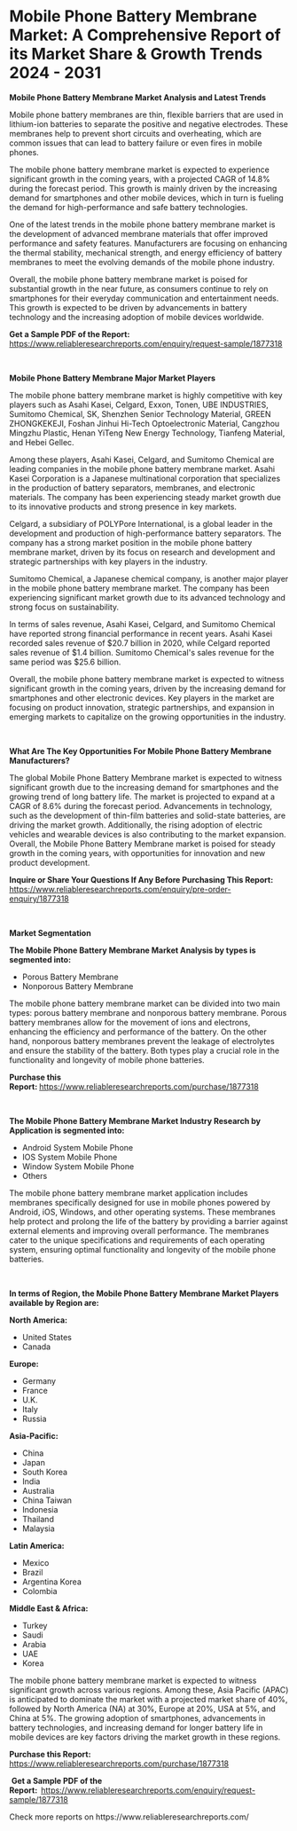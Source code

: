 <p><h1>Mobile Phone Battery Membrane Market: A Comprehensive Report of its Market Share & Growth Trends 2024 - 2031</h1></p><p><strong>Mobile Phone Battery Membrane Market Analysis and Latest Trends</strong></p>
<p><p>Mobile phone battery membranes are thin, flexible barriers that are used in lithium-ion batteries to separate the positive and negative electrodes. These membranes help to prevent short circuits and overheating, which are common issues that can lead to battery failure or even fires in mobile phones.</p><p>The mobile phone battery membrane market is expected to experience significant growth in the coming years, with a projected CAGR of 14.8% during the forecast period. This growth is mainly driven by the increasing demand for smartphones and other mobile devices, which in turn is fueling the demand for high-performance and safe battery technologies.</p><p>One of the latest trends in the mobile phone battery membrane market is the development of advanced membrane materials that offer improved performance and safety features. Manufacturers are focusing on enhancing the thermal stability, mechanical strength, and energy efficiency of battery membranes to meet the evolving demands of the mobile phone industry.</p><p>Overall, the mobile phone battery membrane market is poised for substantial growth in the near future, as consumers continue to rely on smartphones for their everyday communication and entertainment needs. This growth is expected to be driven by advancements in battery technology and the increasing adoption of mobile devices worldwide.</p></p>
<p><strong>Get a Sample PDF of the Report:&nbsp;</strong> <a href="https://www.reliableresearchreports.com/enquiry/request-sample/1877318">https://www.reliableresearchreports.com/enquiry/request-sample/1877318</a></p>
<p>&nbsp;</p>
<p><strong>Mobile Phone Battery Membrane Major Market Players</strong></p>
<p><p>The mobile phone battery membrane market is highly competitive with key players such as Asahi Kasei, Celgard, Exxon, Tonen, UBE INDUSTRIES, Sumitomo Chemical, SK, Shenzhen Senior Technology Material, GREEN ZHONGKEKEJI, Foshan Jinhui Hi-Tech Optoelectronic Material, Cangzhou Mingzhu Plastic, Henan YiTeng New Energy Technology, Tianfeng Material, and Hebei Gellec.</p><p>Among these players, Asahi Kasei, Celgard, and Sumitomo Chemical are leading companies in the mobile phone battery membrane market. Asahi Kasei Corporation is a Japanese multinational corporation that specializes in the production of battery separators, membranes, and electronic materials. The company has been experiencing steady market growth due to its innovative products and strong presence in key markets.</p><p>Celgard, a subsidiary of POLYPore International, is a global leader in the development and production of high-performance battery separators. The company has a strong market position in the mobile phone battery membrane market, driven by its focus on research and development and strategic partnerships with key players in the industry.</p><p>Sumitomo Chemical, a Japanese chemical company, is another major player in the mobile phone battery membrane market. The company has been experiencing significant market growth due to its advanced technology and strong focus on sustainability.</p><p>In terms of sales revenue, Asahi Kasei, Celgard, and Sumitomo Chemical have reported strong financial performance in recent years. Asahi Kasei recorded sales revenue of $20.7 billion in 2020, while Celgard reported sales revenue of $1.4 billion. Sumitomo Chemical's sales revenue for the same period was $25.6 billion.</p><p>Overall, the mobile phone battery membrane market is expected to witness significant growth in the coming years, driven by the increasing demand for smartphones and other electronic devices. Key players in the market are focusing on product innovation, strategic partnerships, and expansion in emerging markets to capitalize on the growing opportunities in the industry.</p></p>
<p>&nbsp;</p>
<p><strong>What Are The Key Opportunities For Mobile Phone Battery Membrane Manufacturers?</strong></p>
<p><p>The global Mobile Phone Battery Membrane market is expected to witness significant growth due to the increasing demand for smartphones and the growing trend of long battery life. The market is projected to expand at a CAGR of 8.6% during the forecast period. Advancements in technology, such as the development of thin-film batteries and solid-state batteries, are driving the market growth. Additionally, the rising adoption of electric vehicles and wearable devices is also contributing to the market expansion. Overall, the Mobile Phone Battery Membrane market is poised for steady growth in the coming years, with opportunities for innovation and new product development.</p></p>
<p><strong>Inquire or Share Your Questions If Any Before Purchasing This Report:</strong> <a href="https://www.reliableresearchreports.com/enquiry/pre-order-enquiry/1877318">https://www.reliableresearchreports.com/enquiry/pre-order-enquiry/1877318</a></p>
<p>&nbsp;</p>
<p><strong>Market Segmentation</strong></p>
<p><strong>The Mobile Phone Battery Membrane Market Analysis by types is segmented into:</strong></p>
<p><ul><li>Porous Battery Membrane</li><li>Nonporous Battery Membrane</li></ul></p>
<p><p>The mobile phone battery membrane market can be divided into two main types: porous battery membrane and nonporous battery membrane. Porous battery membranes allow for the movement of ions and electrons, enhancing the efficiency and performance of the battery. On the other hand, nonporous battery membranes prevent the leakage of electrolytes and ensure the stability of the battery. Both types play a crucial role in the functionality and longevity of mobile phone batteries.</p></p>
<p><strong>Purchase this Report:&nbsp;</strong><a href="https://www.reliableresearchreports.com/purchase/1877318">https://www.reliableresearchreports.com/purchase/1877318</a></p>
<p>&nbsp;</p>
<p><strong>The Mobile Phone Battery Membrane Market Industry Research by Application is segmented into:</strong></p>
<p><ul><li>Android System Mobile Phone</li><li>IOS System Mobile Phone</li><li>Window System Mobile Phone</li><li>Others</li></ul></p>
<p><p>The mobile phone battery membrane market application includes membranes specifically designed for use in mobile phones powered by Android, iOS, Windows, and other operating systems. These membranes help protect and prolong the life of the battery by providing a barrier against external elements and improving overall performance. The membranes cater to the unique specifications and requirements of each operating system, ensuring optimal functionality and longevity of the mobile phone batteries.</p></p>
<p>&nbsp;</p>
<p><strong>In terms of Region, the Mobile Phone Battery Membrane Market Players available by Region are:</strong></p>
<p>
    <p> <strong> North America: </strong>
        <ul>
            <li>United States</li>
            <li>Canada</li>
        </ul>
        </p> 
    <p> <strong> Europe: </strong>
        <ul>
            <li>Germany</li>
            <li>France</li>
            <li>U.K.</li>
            <li>Italy</li>
            <li>Russia</li>
        </ul>
        </p> 
    <p> <strong> Asia-Pacific: </strong>
        <ul>
            <li>China</li>
            <li>Japan</li>
            <li>South Korea</li>
            <li>India</li>
            <li>Australia</li>
            <li>China Taiwan</li>
            <li>Indonesia</li>
            <li>Thailand</li>
            <li>Malaysia</li>
        </ul>
        </p> 
    <p> <strong> Latin America: </strong>
        <ul>
            <li>Mexico</li>
            <li>Brazil</li>
            <li>Argentina Korea</li>
            <li>Colombia</li>
        </ul>
        </p> 
    <p> <strong> Middle East & Africa: </strong>
        <ul>
            <li>Turkey</li>
            <li>Saudi</li>
            <li>Arabia</li>
            <li>UAE</li>
            <li>Korea</li>
        </ul>
    </p>
    </p>
<p><p>The mobile phone battery membrane market is expected to witness significant growth across various regions. Among these, Asia Pacific (APAC) is anticipated to dominate the market with a projected market share of 40%, followed by North America (NA) at 30%, Europe at 20%, USA at 5%, and China at 5%. The growing adoption of smartphones, advancements in battery technologies, and increasing demand for longer battery life in mobile devices are key factors driving the market growth in these regions.</p></p>
<p><strong>Purchase this Report: </strong><a href="https://www.reliableresearchreports.com/purchase/1877318">https://www.reliableresearchreports.com/purchase/1877318</a></p>
<p>&nbsp;<strong>Get a Sample PDF of the Report:&nbsp;&nbsp;</strong><a href="https://www.reliableresearchreports.com/enquiry/request-sample/1877318">https://www.reliableresearchreports.com/enquiry/request-sample/1877318</a></p>
<p><strong></strong></p>
<p>Check more reports on https://www.reliableresearchreports.com/</p>